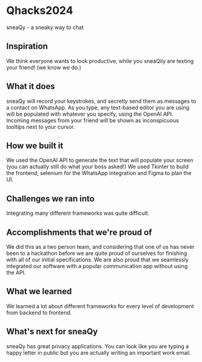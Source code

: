 # Qhacks2024
sneaQy - a sneaky way to chat

## Inspiration

We think everyone wants to look productive, while you sneaQily are texting your friend! (we know we do.)

## What it does

sneaQy will record your keystrokes, and secretly send them as messages to a contact on WhatsApp. As you type, any text-based editor you are using will be populated with whatever you specify, using the OpenAI API. Incoming messages from your friend will be shown as inconspicuous tooltips next to your cursor.

## How we built it

We used the OpenAI API to generate the text that will populate your screen (you can actually still do what your boss asked!) We used Tkinter to build the frontend, selenium for the WhatsApp integration and Figma to plan the UI.

## Challenges we ran into

Integrating many different frameworks was quite difficult.

## Accomplishments that we're proud of

We did this as a two person team, and considering that one of us has never been to a hackathon before we are quite proud of ourselves for finishing with all of our initial specifications. We are also proud that we seamlessly integrated our software with a popular communication app without using the API.

## What we learned

We learned a lot about different frameworks for every level of development from backend to frontend.

## What's next for sneaQy

sneaQy has great privacy applications. You can look like you are typing a happy letter in public but you are actually writing an important work email.
